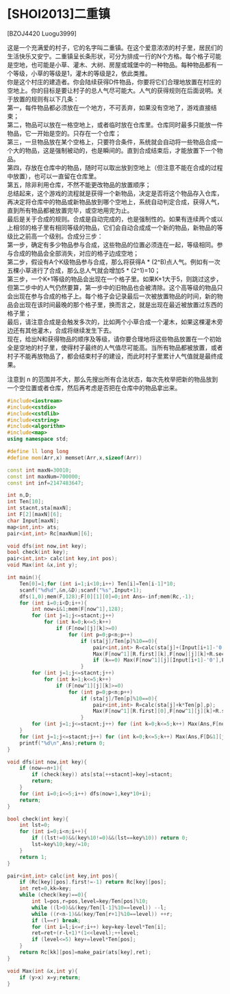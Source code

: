 # [SHOI2013]二重镇
[BZOJ4420 Luogu3999]

这是一个充满爱的村子，它的名字叫二重镇。在这个爱意浓浓的村子里，居民们的生活快乐又安宁。二重镇呈长条形状，可分为排成一行的N个方格。每个格子可能是空地，也可能是小草、灌木、大树、房屋或城堡中的一种物品。每种物品都有一个等级，小草的等级是1，灌木的等级是2，依此类推。  
你是这个村庄的建造者。你会陆续获得D件物品，你要将它们合理地放置在村庄的空地上。你的目标是要让村子的总人气尽可能大。人气的获得规则在后面说明。关于放置的规则有以下几条：  
第一，每件物品都必须放在一个地方，不可丢弃，如果没有空地了，游戏直接结束；  
第二，物品可以放在一格空地上，或者临时放在仓库里。仓库同时最多只能放一件物品，它一开始是空的。只存在一个仓库；  
第三，一旦物品放在某个空格上，只要符合条件，系统就会自动将一些物品合成一个大的物品，这是强制被动的，也是瞬间的。直到合成结束后，才能放置下一个物品。  
第四，存放在仓库中的物品，随时可以取出放到空地上（但注意不能在合成的过程中放置），也可以一直留在仓库里。  
第五，除非利用仓库，不然不能更改物品的放置顺序；  
总结起来，这个游戏的流程就是获得一个新物品，决定是否将这个物品存入仓库，再决定将仓库中的物品或新物品放到哪个空地上，系统自动判定合成，获得人气，直到所有物品都被放置完毕，或空地用完为止。  
最后是关于合成的规则。合成是自动完成的，也是强制性的。如果有连续两个或以上相邻的格子里有相同等级的物品，它们会自动合成成一个新的物品，新物品的等级比之前高一个级别。合成分三步：  
第一步，确定有多少物品参与合成，这些物品的位置必须连在一起，等级相同。参与合成的物品会全部消失，对应的格子边成空地；  
第二步，假设有A个K级物品参与合成，那么将获得A * (2^B)点人气。例如有一次五棵小草进行了合成，那么总人气就会增加5 * (2^1)=10；  
第三步，一个K+1等级的物品会出现在一个格子里。如果K+1大于5，则跳过这步，但第二步中的人气仍然要算，第一步中的旧物品也会被清除。这个高等级的物品只会出现在参与合成的格子上。每个格子会记录最后一次被放置物品的时间，新的物品会出现在该时间最晚的那个格子里，换而言之，就是出现在最近被放置过东西的格子里；  
最后，请注意合成是会触发多次的，比如两个小草合成一个灌木，如果这棵灌木旁边还有其他灌木，合成将继续发生下去。  
现在，给出N和获得物品的顺序及等级，请你要合理地将这些物品放置在一个初始全是空地的村子里，使得村子最终的人气值尽可能高。当所有物品都被放置，或者村子不能再放物品了，都会结束村子的建设，而此时村子里累计人气值就是最终成果。

注意到 n 的范围并不大，那么先搜出所有合法状态，每次先枚举把新的物品放到一个空位置或者仓库，然后再考虑是否把在仓库中的物品拿出来。

```cpp
#include<iostream>
#include<cstdio>
#include<cstdlib>
#include<cstring>
#include<algorithm>
#include<map>
using namespace std;

#define ll long long
#define mem(Arr,x) memset(Arr,x,sizeof(Arr))

const int maxN=30010;
const int maxNum=700000;
const int inf=2147483647;

int n,D;
int Ten[10];
int stacnt,sta[maxN];
int F[2][maxN][6];
char Input[maxN];
map<int,int> ats;
pair<int,int> Rc[maxNum][6];

void dfs(int now,int key);
bool check(int key);
pair<int,int> calc(int key,int pos);
void Max(int &x,int y);

int main(){
	Ten[0]=1;for (int i=1;i<10;i++) Ten[i]=Ten[i-1]*10;
	scanf("%d%d",&n,&D);scanf("%s",Input+1);
	dfs(1,0);mem(F,128);F[0][1][0]=0;int Ans=-inf;mem(Rc,-1);
	for (int i=0;i<D;i++){
		int now=i&1;mem(F[now^1],128);
		for (int j=1;j<=stacnt;j++)
			for (int k=0;k<=5;k++)
				if (F[now][j][k]>=0)
					for (int p=0;p<n;p++)
						if (sta[j]/Ten[p]%10==0){
							pair<int,int> R=calc(sta[j]+(Input[i+1]-'0')*Ten[p],p);
							Max(F[now^1][R.first][k],F[now][j][k]+R.second);
							if (k==0) Max(F[now^1][j][Input[i+1]-'0'],F[now][j][k]);
						}
		for (int j=1;j<=stacnt;j++)
			for (int k=1;k<=5;k++)
				if (F[now^1][j][k]>=0)
					for (int p=0;p<n;p++)
						if (sta[j]/Ten[p]%10==0){
							pair<int,int> R=calc(sta[j]+k*Ten[p],p);
							Max(F[now^1][R.first][0],F[now^1][j][k]+R.second);
						}
		for (int j=1;j<=stacnt;j++) for (int k=0;k<=5;k++) Max(Ans,F[now^1][j][k]);
	}
	for (int j=1;j<=stacnt;j++) for (int k=0;k<=5;k++) Max(Ans,F[D&1][j][k]);
	printf("%d\n",Ans);return 0;
}

void dfs(int now,int key){
	if (now==n+1){
		if (check(key)) ats[sta[++stacnt]=key]=stacnt;
		return;
	}
	for (int i=0;i<=5;i++) dfs(now+1,key*10+i);
	return;
}

bool check(int key){
	int lst=0;
	for (int i=0;i<n;i++){
		if ((lst!=0)&&(key%10!=0)&&(lst==key%10)) return 0;
		lst=key%10;key/=10;
	}
	return 1;
}

pair<int,int> calc(int key,int pos){
	if (Rc[key][pos].first!=-1) return Rc[key][pos];
	int ret=0,kk=key;
	while (check(key)==0){
		int l=pos,r=pos,level=key/Ten[pos]%10;
		while ((l>0)&&(key/Ten[l-1]%10==level)) --l;
		while ((r<n-1)&&(key/Ten[r+1]%10==level)) ++r;
		if (l==r) break;
		for (int i=l;i<=r;i++) key=key-level*Ten[i];
		ret=ret+(r-l+1)*(1<<level);++level;
		if (level<=5) key+=level*Ten[pos];
	}
	return Rc[kk][pos]=make_pair(ats[key],ret);
}

void Max(int &x,int y){
	if (y>x) x=y;return;
}
```
